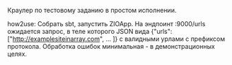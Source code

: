 Краулер по тестовому заданию в простом исполнении.

how2use: 
Собрать sbt, запустить ZIOApp. На эндпоинт :9000/urls ожидается запрос, в теле которого JSON вида {"urls": ["http://examplesiteinarray.com", ... ]} с валидными урлами с префиксом протокола.
Обработка ошибок минимальная - в демонстрационных целях.
